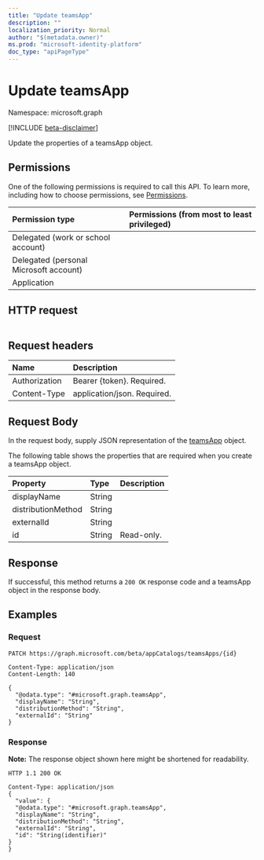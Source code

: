 ```yaml
---
title: "Update teamsApp"
description: ""
localization_priority: Normal
author: "$(metadata.owner)"
ms.prod: "microsoft-identity-platform"
doc_type: "apiPageType"
---
```


# Update teamsApp

Namespace: microsoft.graph

[!INCLUDE [beta-disclaimer](../../includes/beta-disclaimer.md)]

Update the properties of a teamsApp object.

## Permissions

One of the following permissions is required to call this API. To learn more, including how to choose permissions, see [Permissions](/graph/permissions-reference).

| Permission type                        | Permissions (from most to least privileged) |
| :------------------------------------- | :------------------------------------------ |
| Delegated (work or school account)     |                                             |
| Delegated (personal Microsoft account) |                                             |
| Application                            |                                             |

## HTTP request

<!-- {
  "blockType": "ignored"
}
-->

```http

```

## Request headers

| Name          | Description                 |
| :------------ | :-------------------------- |
| Authorization | Bearer {token}. Required.   |
| Content-Type  | application/json. Required. |

## Request Body

In the request body, supply JSON representation of the [teamsApp](../resources/-teamsapp.md) object.

<!-- Actions and Functions -->

<!-- CRUD Methods -->

The following table shows the properties that are required when you create a teamsApp object.

| Property           | Type   | Description |
| :----------------- | :----- | :---------- |
| displayName        | String |             |
| distributionMethod | String |             |
| externalId         | String |             |
| id                 | String | Read-only.  |

## Response

If successful, this method returns a `200 OK` response code and a teamsApp object in the response body.

## Examples

### Request

<!-- {
  "blockType": "request",
  "name": "update_teamsapp"
}
-->

```http
PATCH https://graph.microsoft.com/beta/appCatalogs/teamsApps/{id}

Content-Type: application/json
Content-Length: 140

{
  "@odata.type": "#microsoft.graph.teamsApp",
  "displayName": "String",
  "distributionMethod": "String",
  "externalId": "String"
}

```

### Response

**Note:** The response object shown here might be shortened for readability.

<!-- {
  "blockType": "response",
  "truncated": true,
  "@odata.type": "Microsoft.Teams.GraphSvc.teamsApp"
}
-->

```http
HTTP 1.1 200 OK

Content-Type: application/json
{
  "value": {
  "@odata.type": "#microsoft.graph.teamsApp",
  "displayName": "String",
  "distributionMethod": "String",
  "externalId": "String",
  "id": "String(identifier)"
}
}

```
